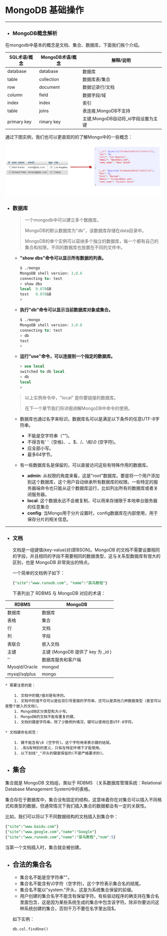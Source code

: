 MongoDB 基础操作
===

---

* ### MongoDB概念解析

在mongodb中基本的概念是文档、集合、数据库，下面我们挨个介绍。

SQL术语/概念 | MongoDB术语/概念 | 解释/说明
------------|------------------|---------
database | database | 数据库
table | collection | 数据库表/集合
row | document | 数据记录行/文档
column | field | 数据字段/域
index | index | 索引
table | joins | 表连接,MongoDB不支持
primary key | rimary key | 主键,MongoDB自动将_id字段设置为主键

通过下图实例，我们也可以更直观的的了解Mongo中的一些概念：

![](../images/Figure-1-Mapping-Table-to-Collection-1.png)


* ### 数据库

    > 一个mongodb中可以建立多个数据库。
    > 
    > MongoDB的默认数据库为"db"，该数据库存储在data目录中。
    > 
    > MongoDB的单个实例可以容纳多个独立的数据库，每一个都有自己的集合和权限，不同的数据库也放置在不同的文件中。

    * **"show dbs"命令可以显示所有数据的列表。**

        ```sql
        $ ./mongo
        MongoDB shell version: 3.0.6
        connecting to: test
        > show dbs
        local  0.078GB
        test   0.078GB
        >
        ```
    
    * **执行"db"命令可以显示当前数据库对象或集合。**
        
        ```sql
        $ ./mongo
        MongoDB shell version: 3.0.6
        connecting to: test
        > db
        test
        >
        ```

    * **运行"use"命令，可以连接到一个指定的数据库。**
        
        ```sql
        > use local
        switched to db local
        > db
        local
        >
        ```

    > 以上实例命令中，"local" 是你要链接的数据库。
    > 
    > 在下一个章节我们将详细讲解MongoDB中命令的使用。
    
    * 数据库也通过名字来标识。数据库名可以是满足以下条件的任意UTF-8字符串。
        * 不能是空字符串（"")。
        * 不得含有' '（空格)、.、$、/、\和\0 (空字符)。
        * 应全部小写。
        * 最多64字节。

    * 有一些数据库名是保留的，可以直接访问这些有特殊作用的数据库。
        * **admin**: 从权限的角度来看，这是"root"数据库。要是将一个用户添加到这个数据库，这个用户自动继承所有数据库的权限。一些特定的服务器端命令也只能从这个数据库运行，比如列出所有的数据库或者关闭服务器。
        * **local**: 这个数据永远不会被复制，可以用来存储限于本地单台服务器的任意集合
        * **config**: 当Mongo用于分片设置时，config数据库在内部使用，用于保存分片的相关信息。


---

* ### 文档

    文档是一组键值(key-value)对(即BSON)。MongoDB 的文档不需要设置相同的字段，并且相同的字段不需要相同的数据类型，这与关系型数据库有很大的区别，也是 MongoDB 非常突出的特点。

    一个简单的文档例子如下：

    ```sql
    {"site":"www.runoob.com", "name":"菜鸟教程"}
    ```

    下表列出了 RDBMS 与 MongoDB 对应的术语：

RDBMS | MongoDB
------|------
数据库 | 数据库
表格 | 集合
行 | 文档
列 | 字段
表联合 | 嵌入文档
主键 | 主键 (MongoDB 提供了 key 为 _id )
'' | 数据库服务和客户端
Mysqld/Oracle | mongod
mysql/sqlplus | mongo

    * 需要注意的是：

        1. 文档中的键/值对是有序的。
        1. 文档中的值不仅可以是在双引号里面的字符串，还可以是其他几种数据类型（甚至可以是整个嵌入的文档)。
        1. MongoDB区分类型和大小写。
        1. MongoDB的文档不能有重复的键。
        1. 文档的键是字符串。除了少数例外情况，键可以使用任意UTF-8字符。

    * 文档键命名规范：

        1. 键不能含有\0 (空字符)。这个字符用来表示键的结尾。
        1. .和$有特别的意义，只有在特定环境下才能使用。
        1. 以下划线"_"开头的键是保留的(不是严格要求的)。


* ## 集合

集合就是 MongoDB 文档组，类似于 RDBMS （关系数据库管理系统：Relational Database Management System)中的表格。

集合存在于数据库中，集合没有固定的结构，这意味着你在对集合可以插入不同格式和类型的数据，但通常情况下我们插入集合的数据都会有一定的关联性。

比如，我们可以将以下不同数据结构的文档插入到集合中：

```sql
{"site":"www.baidu.com"}
{"site":"www.google.com","name":"Google"}
{"site":"www.runoob.com","name":"菜鸟教程","num":5}
```

当第一个文档插入时，集合就会被创建。



* ## 合法的集合名

    * 集合名不能是空字符串""。
    * 集合名不能含有\0字符（空字符)，这个字符表示集合名的结尾。
    * 集合名不能以"system."开头，这是为系统集合保留的前缀。
    * 用户创建的集合名字不能含有保留字符。有些驱动程序的确支持在集合名里面包含，这是因为某些系统生成的集合中包含该字符。除非你要访问这种系统创建的集合，否则千万不要在名字里出现$。　

    如下实例：

    ```sql
    db.col.findOne()
    ```